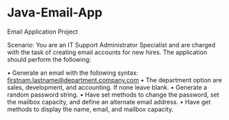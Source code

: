 # Java-Email-App
Email Application Project

Scenario:
You are an IT Support Administrator Specialist and are charged with the task of creating email accounts for new hires.
The application should perform the following:

•	Generate an email with the following syntax: firstnam.lastname@department.company.com
•	The department option are sales, development, and accounting.  If none leave blank.
•	Generate a random password string.
•	Have set methods to change the password, set the mailbox capacity, and define an alternate email address.
•	Have get methods to display the name, email, and mailbox capacity.
